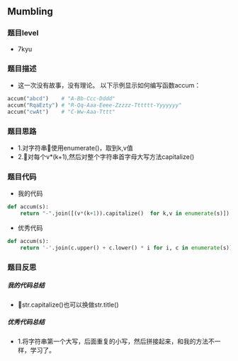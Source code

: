 ## Mumbling
### 题目level
* 7kyu

### 题目描述
* 这一次没有故事，没有理论。 以下示例显示如何编写函数accum：
```python
accum("abcd")    # "A-Bb-Ccc-Dddd"
accum("RqaEzty") # "R-Qq-Aaa-Eeee-Zzzzz-Tttttt-Yyyyyyy"
accum("cwAt")    # "C-Ww-Aaa-Tttt"
```

### 题目思路
* 1.对字符串使用enumerate()，取到k,v值
* 2.对每个v*(k+1),然后对整个字符串首字母大写方法capitalize()

### 题目代码
* 我的代码
```python
def accum(s):
    return "-".join([(v*(k+1)).capitalize()  for k,v in enumerate(s)])
```
* 优秀代码
```python
def accum(s):
    return '-'.join(c.upper() + c.lower() * i for i, c in enumerate(s))
```
### 题目反思
##### 我的代码总结
* str.capitalize()也可以换做str.title()

##### 优秀代码总结
* 1.将字符串第一个大写，后面重复的小写，然后拼接起来，和我的方法不一样，学习了。
